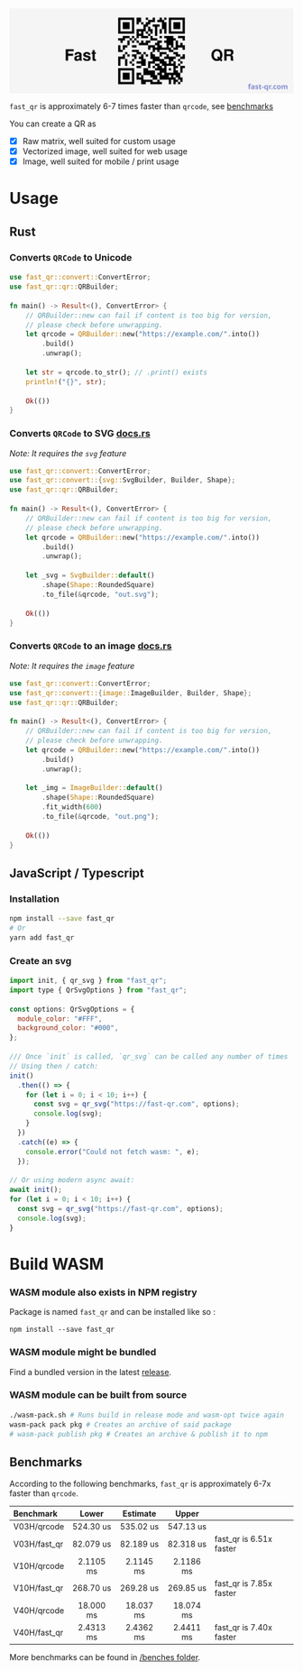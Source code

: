 <div style="display: flex; justify-content: center">
  <img src="assets/banner.svg"  alt="Example qr for website example.com"/>
</div>

`fast_qr` is approximately 6-7 times faster than `qrcode`, see [benchmarks](#benchmarks)

You can create a QR as

- [x] Raw matrix, well suited for custom usage
- [x] Vectorized image, well suited for web usage
- [x] Image, well suited for mobile / print usage

# Usage

## Rust

### Converts `QRCode` to Unicode

```rust
use fast_qr::convert::ConvertError;
use fast_qr::qr::QRBuilder;

fn main() -> Result<(), ConvertError> {
    // QRBuilder::new can fail if content is too big for version,
    // please check before unwrapping.
    let qrcode = QRBuilder::new("https://example.com/".into())
        .build()
        .unwrap();

    let str = qrcode.to_str(); // .print() exists
    println!("{}", str);

    Ok(())
}
```

### Converts `QRCode` to SVG [docs.rs](https://docs.rs/fast_qr/latest/fast_qr/convert/svg/index.html)

_Note: It requires the `svg` feature_

```rust
use fast_qr::convert::ConvertError;
use fast_qr::convert::{svg::SvgBuilder, Builder, Shape};
use fast_qr::qr::QRBuilder;

fn main() -> Result<(), ConvertError> {
    // QRBuilder::new can fail if content is too big for version,
    // please check before unwrapping.
    let qrcode = QRBuilder::new("https://example.com/".into())
        .build()
        .unwrap();

    let _svg = SvgBuilder::default()
        .shape(Shape::RoundedSquare)
        .to_file(&qrcode, "out.svg");

    Ok(())
}
```

### Converts `QRCode` to an image [docs.rs](https://docs.rs/fast_qr/latest/fast_qr/convert/image/index.html)

_Note: It requires the `image` feature_

```rust
use fast_qr::convert::ConvertError;
use fast_qr::convert::{image::ImageBuilder, Builder, Shape};
use fast_qr::qr::QRBuilder;

fn main() -> Result<(), ConvertError> {
    // QRBuilder::new can fail if content is too big for version,
    // please check before unwrapping.
    let qrcode = QRBuilder::new("https://example.com/".into())
        .build()
        .unwrap();

    let _img = ImageBuilder::default()
        .shape(Shape::RoundedSquare)
        .fit_width(600)
        .to_file(&qrcode, "out.png");

    Ok(())
}
```

## JavaScript / Typescript

### Installation

```bash
npm install --save fast_qr
# Or
yarn add fast_qr
```

### Create an svg

```js
import init, { qr_svg } from "fast_qr";
import type { QrSvgOptions } from "fast_qr";

const options: QrSvgOptions = {
  module_color: "#FFF",
  background_color: "#000",
};

/// Once `init` is called, `qr_svg` can be called any number of times
// Using then / catch:
init()
  .then(() => {
    for (let i = 0; i < 10; i++) {
      const svg = qr_svg("https://fast-qr.com", options);
      console.log(svg);
    }
  })
  .catch((e) => {
    console.error("Could not fetch wasm: ", e);
  });

// Or using modern async await:
await init();
for (let i = 0; i < 10; i++) {
  const svg = qr_svg("https://fast-qr.com", options);
  console.log(svg);
}
```

# Build WASM

### WASM module also exists in NPM registry

Package is named `fast_qr` and can be installed like so :

```
npm install --save fast_qr
```

### WASM module might be bundled

Find a bundled version in the latest [release](https://github.com/erwanvivien/fast_qr/releases).

### WASM module can be built from source

```bash
./wasm-pack.sh # Runs build in release mode and wasm-opt twice again
wasm-pack pack pkg # Creates an archive of said package
# wasm-pack publish pkg # Creates an archive & publish it to npm
```

## Benchmarks

According to the following benchmarks, `fast_qr` is approximately 6-7x faster than `qrcode`.

| Benchmark    |   Lower   | Estimate  |   Upper   |                         |
| :----------- | :-------: | :-------: | :-------: | ----------------------- |
| V03H/qrcode  | 524.30 us | 535.02 us | 547.13 us |                         |
| V03H/fast_qr | 82.079 us | 82.189 us | 82.318 us | fast_qr is 6.51x faster |
| V10H/qrcode  | 2.1105 ms | 2.1145 ms | 2.1186 ms |                         |
| V10H/fast_qr | 268.70 us | 269.28 us | 269.85 us | fast_qr is 7.85x faster |
| V40H/qrcode  | 18.000 ms | 18.037 ms | 18.074 ms |                         |
| V40H/fast_qr | 2.4313 ms | 2.4362 ms | 2.4411 ms | fast_qr is 7.40x faster |

More benchmarks can be found in [/benches folder](https://github.com/erwanvivien/fast_qr/tree/master/benches).
